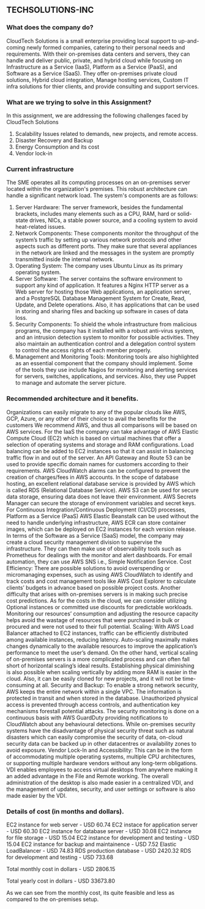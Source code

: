 ## TECHSOLUTIONS-INC

### What does the company do?
CloudTech Solutions is a small enterprise providing local support to up-and-coming newly formed companies, catering to their personal needs and requirements. With their on-premises data centers and servers, they can handle and deliver public, private, and hybrid cloud while focusing on Infrastructure as a Service (IaaS), Platform as a Service (PaaS), and Software as a Service (SaaS). They offer on-premises private cloud solutions, Hybrid cloud integration, Manage hosting services, Custom IT infra solutions for thier clients, and provide consulting and support services. 


### What are we trying to solve in this Assignment?
In this assignment, we are addressing the following challenges faced by CloudTech Solutions
1. Scalability Issues related to demands, new projects, and remote access.
2. Disaster Recovery and Backup
3. Energy Consumption and its cost
4. Vendor lock-in


### Current infrastructure 
The SME operates all its computing processes on an on-premises server located within the organization's premises. This robust architecture can handle a significant network load. The system's components are as follows:
1. Server Hardware:
The server framework, besides the fundamental brackets, includes many elements such as a CPU, RAM, hard or solid-state drives, NICs, a stable power source, and a cooling system to avoid heat-related issues.
2. Network Components:
These components monitor the throughput of the system’s traffic by setting up various network protocols and other aspects such as different ports. They make sure that several appliances in the network are linked and the messages in the system are promptly transmitted inside the internal network.
3. Operating System:
The company uses Ubuntu Linux as its primary operating system.
4. Server Software:
The server contains the software environment to support any kind of application. It features a Nginx HTTP server as a Web server for hosting those Web applications, an application server, and a PostgreSQL Database Management System for Create, Read, Update, and Delete operations. Also, it has applications that can be used in storing and sharing files and backing up software in cases of data loss.
5. Security Components:
To shield the whole infrastructure from malicious programs, the company has it installed with a robust anti-virus system, and an intrusion detection system to monitor for possible activities. They also maintain an authentication control and a delegation control system to control the access rights of each member properly.
6. Management and Monitoring Tools:
Monitoring tools are also highlighted as an essential component that the company should implement. Some of the tools they use include Nagios for monitoring and alerting services for servers, switches, applications, and services. Also, they use Puppet to manage and automate the server picture.



### Recommended architecture and it benefits.
Organizations can easily migrate to any of the popular clouds like AWS, GCP, Azure, or any other of their choice to avail the benefits for the customers We recommend AWS, and thus all comparisons will be based on AWS services.
For the IaaS the company can take advantage of AWS Elastic Compute Cloud (EC2) which is based on virtual machines that offer a selection of operating systems and storage and RAM configurations. Load balancing can be added to EC2 instances so that it can assist in balancing traffic flow in and out of the server. An API Gateway and Route 53 can be used to provide specific domain names for customers according to their requirements. AWS CloudWatch alarms can be configured to prevent the creation of charges/fees in AWS accounts.
In the scope of database hosting, an excellent relational database service is provided by AWS which is called RDS (Relational Database Service). AWS S3 can be used for secure data storage, ensuring data does not leave their environment. AWS Secrets Manager can secure the storage of environment variables and secret keys. For Continuous Integration/Continuous Deployment (CI/CD) processes, Platform as a Service (PaaS) AWS Elastic Beanstalk can be used without the need to handle underlying infrastructure, AWS ECR can store container images, which can be deployed on EC2 instances for each version release.
In terms of the Software as a Service (SaaS) model, the company may create a cloud security management division to supervise the infrastructure. They can then make use of observability tools such as Prometheus for dealings with the monitor and alert dashboards. For email automation, they can use AWS SNS i.e., Simple Notification Service.
Cost Efficiency:
There are possible solutions to avoid overspending or micromanaging expenses, such as using AWS CloudWatch to identify and track costs and cost management tools like AWS Cost Explorer to calculate clients’ budgets in advance based on possible project costs. Another difficulty that arises with on-premises servers is in making such precise cost predictions. As for the costs in the cloud, we can consider utilizing Optional instances or committed use discounts for predictable workloads. Monitoring our resources’ consumption and adjusting the resource capacity helps avoid the wastage of resources that were purchased in bulk or procured and were not used to their full potential.
 Scaling:
With AWS Load Balancer attached to EC2 instances, traffic can be efficiently distributed among available instances, reducing latency. Auto-scaling maximally makes changes dynamically to the available resources to improve the application’s performance to meet the user’s demand. On the other hand, vertical scaling of on-premises servers is a more complicated process and can often fall short of horizontal scaling’s ideal results. Establishing physical diminishing is also possible when scaling vertically by adding more RAM is easier in the cloud. Also, it can be easily cloned for new projects, and it will not be time-consuming at all.
Security and Backup:
To enable a strong network security, AWS keeps the entire network within a single VPC. The information is protected in transit and when stored in the database. Unauthorized physical access is prevented through access controls, and authentication key mechanisms forestall potential attacks. The security monitoring is done on a continuous basis with AWS GuardDuty providing notifications to CloudWatch about any behavioural detections. While on-premises security systems have the disadvantage of physical security threat such as natural disasters which can easily compromise the security of data, on-cloud security data can be backed up in other datacentres or availability zones to avoid exposure.
Vendor Lock-In and Accessibility:
This can be in the form of accommodating multiple operating systems, multiple CPU architectures, or supporting multiple hardware vendors without any long-term obligations. VDI enables employees to access virtual desktops from anywhere making it an added advantage in the File and Remote working. The overall administration of the desktop is also made easier in a centralized VDI, and the management of updates, security, and user settings or software is also made easier by the VDI. 



### Details of cost (in months and dollars).
EC2 instance for web server                 - USD 60.74
EC2 instace for application server          - USD 60.30
EC2 instance for database server            - USD 30.08
EC2 instance for file storage               - USD 15.04
EC2 instance for development and testing    - USD 15.04
EC2 instance for backup and maintainence    - USD 7.52
Elastic LoadBalancer                        - USD 74.83
RDS production database                     - USD 2420.32
RDS for development and testing             - USD 733.68 

Total monthly cost in dollars               - USD 2806.15

Total yearly cost in dollars                - USD 33673.80

As we can see from the monthly cost, its quite feasible and less as compared to the on-premises setup.
